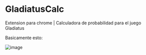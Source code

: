 # GladiatusCalc
Extension para chrome | Calculadora de probabilidad para el juego Gladiatus


Basicamente esto:

![image](https://user-images.githubusercontent.com/13562845/219580582-e3cc7baf-19fd-4114-8799-1e982a0c6b83.png)
